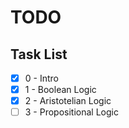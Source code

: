 # TODO

## Task List

- [x] 0 - Intro
- [x] 1 - Boolean Logic
- [x] 2 - Aristotelian Logic
- [ ] 3 - Propositional Logic 